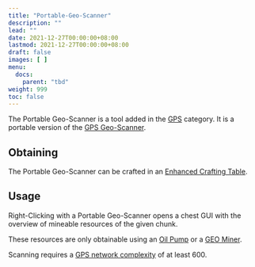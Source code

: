 ```yaml
---
title: "Portable-Geo-Scanner"
description: ""
lead: ""
date: 2021-12-27T00:00:00+08:00
lastmod: 2021-12-27T00:00:00+08:00
draft: false
images: [ ]
menu:
  docs:
    parent: "tbd"
weight: 999
toc: false
---
```


The Portable Geo-Scanner is a tool added in the [GPS](/docs/slimefun/gps) category. It is a portable version of the [GPS Geo-Scanner](/docs/slimefun/gps-geo-scanner).

## Obtaining

The Portable Geo-Scanner can be crafted in an [Enhanced Crafting Table](/docs/slimefun/enhanced-crafting-table).

## Usage

Right-Clicking with a Portable Geo-Scanner opens a chest GUI with the overview of mineable resources of the given chunk.

These resources are only obtainable using an [Oil Pump](/docs/slimefun/oil-pump) or a [GEO Miner](/docs/slimefun/geo-miner).

Scanning requires a [GPS network complexity](/docs/slimefun/gps-transmitter) of at least 600.
